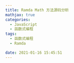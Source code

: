 ```yaml
---
title: Ramda Math 方法源码分析
mathjax: true
categories:
  - JavaScript
  - 函数式编程
tags:
  - 函数式编程
  - Ramda

date: 2021-01-16 15:45:51
---
```


